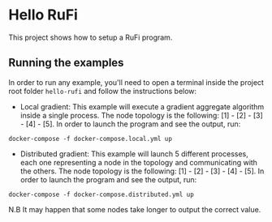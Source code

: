 # Hello RuFi
This project shows how to setup a RuFi program.

## Running the examples
In order to run any example, you'll need to open a terminal inside the project root folder `hello-rufi` and follow the instructions below:

- Local gradient:
This example will execute a gradient aggregate algorithm inside a single process.
The node topology is the following: [1] - [2] - [3] - [4] - [5].
In order to launch the program and see the output, run:
````shell
docker-compose -f docker-compose.local.yml up
````
- Distributed gradient:
This example will launch 5 different processes, each one representing a node in the topology and communicating with the others.
The node topology is the following: [1] - [2] - [3] - [4] - [5].
In order to launch the program and see the output, run:
````shell
docker-compose -f docker-compose.distributed.yml up
````
N.B It may happen that some nodes take longer to output the correct value.

